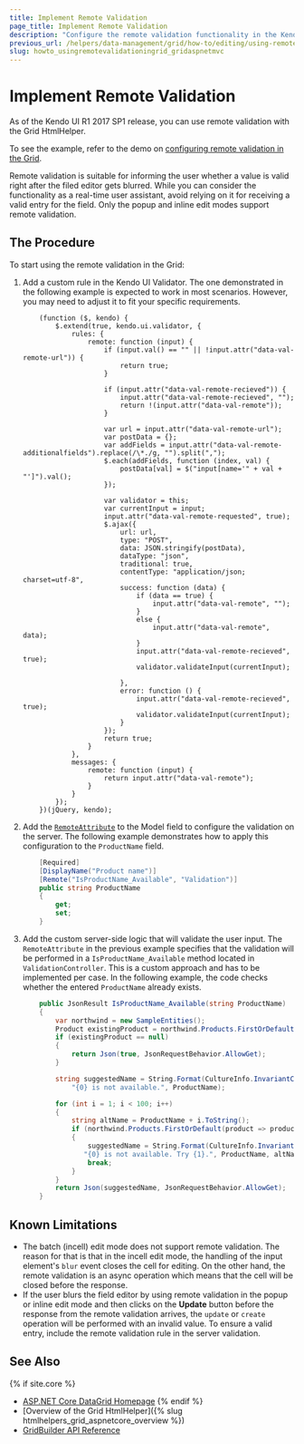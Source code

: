 ```yaml
---
title: Implement Remote Validation
page_title: Implement Remote Validation
description: "Configure the remote validation functionality in the Kendo UI Grid in ASP.NET MVC applications."
previous_url: /helpers/data-management/grid/how-to/editing/using-remote-validation-in-grid
slug: howto_usingremotevalidationingrid_gridaspnetmvc
---
```


# Implement Remote Validation

As of the Kendo UI R1 2017 SP1 release, you can use remote validation with the Grid HtmlHelper.

To see the example, refer to the demo on [configuring remote validation in the Grid](https://demos.telerik.com/aspnet-mvc/grid/editing-remote-validation).

Remote validation is suitable for informing the user whether a value is valid right after the filed editor gets blurred. While you can consider the functionality as a real-time user assistant, avoid relying on it for receiving a valid entry for the field. Only the popup and inline edit modes support remote validation.

## The Procedure

To start using the remote validation in the Grid:

1. Add a custom rule in the Kendo UI Validator. The one demonstrated in the following example is expected to work in most scenarios. However, you may need to adjust it to fit your specific requirements.

    ```
        (function ($, kendo) {
            $.extend(true, kendo.ui.validator, {
                rules: {
                    remote: function (input) {
                        if (input.val() == "" || !input.attr("data-val-remote-url")) {
                            return true;
                        }

                        if (input.attr("data-val-remote-recieved")) {
                            input.attr("data-val-remote-recieved", "");
                            return !(input.attr("data-val-remote"));
                        }

                        var url = input.attr("data-val-remote-url");
                        var postData = {};
                        var addFields = input.attr("data-val-remote-additionalfields").replace(/\*./g, "").split(",");
                        $.each(addFields, function (index, val) {
                            postData[val] = $("input[name='" + val + "']").val();
                        });

                        var validator = this;
                        var currentInput = input;
                        input.attr("data-val-remote-requested", true);
                        $.ajax({
                            url: url,
                            type: "POST",
                            data: JSON.stringify(postData),
                            dataType: "json",
                            traditional: true,
                            contentType: "application/json; charset=utf-8",
                            success: function (data) {
                                if (data == true) {
                                    input.attr("data-val-remote", "");
                                }
                                else {
                                    input.attr("data-val-remote", data);
                                }
                                input.attr("data-val-remote-recieved", true);
                                validator.validateInput(currentInput);

                            },
                            error: function () {
                                input.attr("data-val-remote-recieved", true);
                                validator.validateInput(currentInput);
                            }
                        });
                        return true;
                    }
                },
                messages: {
                    remote: function (input) {
                        return input.attr("data-val-remote");
                    }
                }
            });
        })(jQuery, kendo);
    ```

2. Add the [`RemoteAttribute`](https://msdn.microsoft.com/en-us/library/system.web.mvc.remoteattribute(v=vs.98).aspx) to the Model field to configure the validation on the server. The following example demonstrates how to apply this configuration to the `ProductName` field.

    ```C#
        [Required]
        [DisplayName("Product name")]
        [Remote("IsProductName_Available", "Validation")]
        public string ProductName
        {
            get;
            set;
        }
    ```

3. Add the custom server-side logic that will validate the user input. The `RemoteAttribute` in the previous example specifies that the validation will be performed in a `IsProductName_Available` method located in `ValidationController`. This is a custom approach and has to be implemented per case. In the following example, the code checks whether the entered `ProductName` already exists.

    ```C#
        public JsonResult IsProductName_Available(string ProductName)
        {
            var northwind = new SampleEntities();
            Product existingProduct = northwind.Products.FirstOrDefault(product => product.ProductName == ProductName);
            if (existingProduct == null)
            {
                return Json(true, JsonRequestBehavior.AllowGet);
            }

            string suggestedName = String.Format(CultureInfo.InvariantCulture,
                "{0} is not available.", ProductName);

            for (int i = 1; i < 100; i++)
            {
                string altName = ProductName + i.ToString();
                if (northwind.Products.FirstOrDefault(product => product.ProductName == altName) == null)
                {
                    suggestedName = String.Format(CultureInfo.InvariantCulture,
                   "{0} is not available. Try {1}.", ProductName, altName);
                    break;
                }
            }
            return Json(suggestedName, JsonRequestBehavior.AllowGet);
        }
    ```

## Known Limitations

* The batch (incell) edit mode does not support remote validation. The reason for that is that in the incell edit mode, the handling of the input element's `blur` event closes the cell for editing. On the other hand, the remote validation is an async operation which means that the cell will be closed before the response.
* If the user blurs the field editor by using remote validation in the popup or inline edit mode and then clicks on the **Update** button before the response from the remote validation arrives, the `update` or `create` operation will be performed with an invalid value. To ensure a valid entry, include the remote validation rule in the server validation.  

## See Also

{% if site.core %}
* [ASP.NET Core DataGrid Homepage](https://www.telerik.com/aspnet-core-ui/grid)
{% endif %}
* [Overview of the Grid HtmlHelper]({% slug htmlhelpers_grid_aspnetcore_overview %})
* [GridBuilder API Reference](https://docs.telerik.com/aspnet-mvc/api/kendo.mvc.ui.fluent/gridbuilder)

